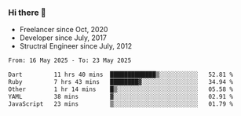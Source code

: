 ### Hi there 👋

- Freelancer since Oct, 2020
- Developer since July, 2017
- Structral Engineer since July, 2012

<!--START_SECTION:waka-->

```txt
From: 16 May 2025 - To: 23 May 2025

Dart         11 hrs 40 mins  █████████████▒░░░░░░░░░░░   52.81 %
Ruby         7 hrs 43 mins   ████████▓░░░░░░░░░░░░░░░░   34.94 %
Other        1 hr 14 mins    █▒░░░░░░░░░░░░░░░░░░░░░░░   05.58 %
YAML         38 mins         ▓░░░░░░░░░░░░░░░░░░░░░░░░   02.91 %
JavaScript   23 mins         ▒░░░░░░░░░░░░░░░░░░░░░░░░   01.79 %
```

<!--END_SECTION:waka-->
